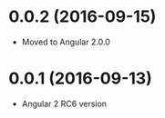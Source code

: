 <a name="0.0.2"></a>
# 0.0.2 (2016-09-15)
* Moved to Angular 2.0.0
<a name="0.0.1"></a>
# 0.0.1 (2016-09-13)
* Angular 2 RC6 version

